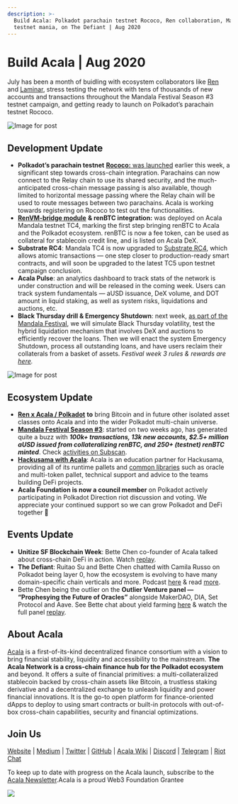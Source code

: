```yaml
---
description: >-
  Build Acala: Polkadot parachain testnet Rococo, Ren collaboration, Mandala
  testnet mania, on The Defiant | Aug 2020
---
```


# Build Acala | Aug 2020

July has been a month of buidling with ecosystem collaborators like [Ren](https://renproject.io) and [Laminar](http://laminar.one), stress testing the network with tens of thousands of new accounts and transactions throughout the Mandala Festival Season #3 testnet campaign, and getting ready to launch on Polkadot’s parachain testnet Rococo.

![Image for post](https://miro.medium.com/max/8000/1\*6wJEyP0ojcA8zM3SZAPzqQ.jpeg)

## **Development Update** <a href="#be77" id="be77"></a>

* **Polkadot’s parachain testnet** [**Rococo:** was launched](https://polkadot.network/introducing-rococo-polkadots-parachain-testnet/) earlier this week, a significant step towards cross-chain integration. Parachains can now connect to the Relay chain to use its shared security, and the much-anticipated cross-chain message passing is also available, though limited to horizontal message passing where the Relay chain will be used to route messages between two parachains. Acala is working towards registering on Rococo to test out the functionalities.
* [**RenVM-bridge module**](https://github.com/AcalaNetwork/Acala/tree/master/ecosystem-modules) **& renBTC integration:** was deployed on Acala Mandala testnet TC4, marking the first step bringing renBTC to Acala and the Polkadot ecosystem. renBTC is now a fee token, can be used as collateral for stablecoin credit line, and is listed on Acala DeX.
* **Substrate RC4**: Mandala TC4 is now upgraded to [Substrate RC4](https://github.com/paritytech/substrate/releases/tag/v2.0.0-rc4), which allows atomic transactions — one step closer to production-ready smart contracts, and will soon be upgraded to the latest TC5 upon testnet campaign conclusion.
* **Acala Pulse**: an analytics dashboard to track stats of the network is under construction and will be released in the coming week. Users can track system fundamentals — aUSD issuance, DeX volume, and DOT amount in liquid staking, as well as system risks, liquidations and auctions, etc.
* **Black Thursday drill & Emergency Shutdown**: next week, [as part of the Mandala Festival](https://github.com/AcalaNetwork/Acala/wiki/W.-Contribution-&-Rewards#week-3-black-thursday-simulation), we will simulate Black Thursday volatility, test the hybrid liquidation mechanism that involves DeX and auctions to efficiently recover the loans. Then we will enact the system Emergency Shutdown, process all outstanding loans, and have users reclaim their collaterals from a basket of assets. _Festival week 3 rules & rewards are_ [_here_](https://github.com/AcalaNetwork/Acala/wiki/W.-Contribution-&-Rewards#week-3-black-thursday-simulation)_._

![Image for post](https://miro.medium.com/max/2880/1\*XQbgIIFPlzwrK8L1eXdKew.jpeg)

## **Ecosystem Update** <a href="#3730" id="3730"></a>

* [**Ren x Acala / Polkadot**](https://medium.com/acalanetwork/bringing-btc-to-polkadot-acala-x-ren-e7959855d5aa?source=collection\_home---4------2-----------------------) **to** bring Bitcoin and in future other isolated asset classes onto Acala and into the wider Polkadot multi-chain universe.
* [**Mandala Festival Season #3**](https://medium.com/acalanetwork/acala-mandala-festival-season-3-d0a6f155c154?source=collection\_home---4------1-----------------------): started on two weeks ago, has generated quite a buzz with _**100k+ transactions, 13k new accounts, $2.5+ million aUSD issued from collateralizing renBTC, and 250+ (testnet) renBTC minted**_. Check [activities on Subscan](https://acala-testnet.subscan.io).
* [**Hackusama with Acala**](https://medium.com/acalanetwork/hackusama-ea1ddf3e945a): Acala is an education partner for Hackusama, providing all of its runtime pallets and [common libraries](https://github.com/open-web3-stack/open-runtime-module-library) such as oracle and multi-token pallet, technical support and advice to the teams building DeFi projects.
* **Acala Foundation is now a council member** on Polkadot actively participating in Polkadot Direction riot discussion and voting. We appreciate your continued support so we can grow Polkadot and DeFi together 🚀

## **Events Update** <a href="#1f9e" id="1f9e"></a>

* **Unitize SF Blockchain Week**: Bette Chen co-founder of Acala talked about cross-chain DeFi in action. Watch [replay](https://next.brella.io/events/unitize2020/schedule/156155).
* **The Defiant**: Ruitao Su and Bette Chen chatted with Camila Russo on Polkadot being layer 0, how the ecosystem is evolving to have many domain-specific chain verticals and more. Podcast [here](https://anchor.fm/camila-russo/episodes/Developers-Will-Wake-Up-to-the-Fact-That-Theres-a-Toolkit-to-Build-Full-Fledged-Customized-Chains-Acalas-Bette-Chen-eh7sp0/a-a2pmg6h) & read [more](https://twitter.com/DefiantNews/status/1287758518913765377?s=20).
* Bette Chen being the outlier on the **Outlier Venture panel — “Prophesying the Future of Oracles”** alongside MakerDAO, DIA, Set Protocol and Aave. See Bette chat about yield farming [here](https://twitter.com/OVioHQ/status/1290644606892343297?s=20) & watch the full panel [replay](https://www.crowdcast.io/e/prophesying-oracles).

## About Acala <a href="#0d9e" id="0d9e"></a>

[Acala](http://acala.network) is a first-of-its-kind decentralized finance consortium with a vision to bring financial stability, liquidity and accessibility to the mainstream. **The Acala Network is a cross-chain finance hub for the Polkadot ecosystem** and beyond. It offers a suite of financial primitives: a multi-collateralized stablecoin backed by cross-chain assets like Bitcoin, a trustless staking derivative and a decentralized exchange to unleash liquidity and power financial innovations. It is the go-to open platform for finance-oriented dApps to deploy to using smart contracts or built-in protocols with out-of-box cross-chain capabilities, security and financial optimizations.

## Join Us <a href="#90d3" id="90d3"></a>

[Website](https://acala.network) | [Medium](https://medium.com/acalanetwork) | [Twitter](https://twitter.com/AcalaNetwork) | [GitHub](https://github.com/AcalaNetwork/Acala) | [Acala Wiki](https://github.com/AcalaNetwork/Acala/wiki) | [Discord](https://discord.gg/vdbFVCH) | [Telegram](https://t.me/acalaofficial) | [Riot Chat](https://riot.im/app/#/room/#acala:matrix.org)

To keep up to date with progress on the Acala launch, subscribe to the[ Acala Newsletter](https://share.hsforms.com/1X9RxkXk-R62I0VNbATaDXw4h8qc).Acala is a proud Web3 Foundation Grantee

![](https://miro.medium.com/max/1500/0\*1KozUmtgLB7qV79q.jpeg)
